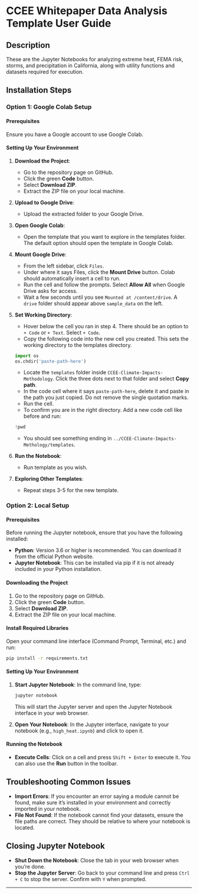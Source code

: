 # CCEE Whitepaper Data Analysis Template User Guide

## Description
These are the Jupyter Notebooks for analyzing extreme heat, FEMA risk, storms, and precipitation in California, along with utility functions and datasets required for execution.

## Installation Steps

### Option 1: Google Colab Setup

#### Prerequisites
Ensure you have a Google account to use Google Colab.

#### Setting Up Your Environment
1. **Download the Project**:
    - Go to the repository page on GitHub.
    - Click the green **Code** button.
    - Select **Download ZIP**.
    - Extract the ZIP file on your local machine.

2. **Upload to Google Drive**:
    - Upload the extracted folder to your Google Drive.

3. **Open Google Colab**:
    - Open the template that you want to explore in the templates folder. The default option should open the template in Google Colab.

4. **Mount Google Drive**:
    - From the left sidebar, click `Files`.
    - Under where it says Files, click the **Mount Drive** button. Colab should automatically insert a cell to run.
    - Run the cell and follow the prompts. Select **Allow All** when Google Drive asks for access.
    - Wait a few seconds until you see `Mounted at /content/drive`. A `drive` folder should appear above `sample_data` on the left.

5. **Set Working Directory**:
    - Hover below the cell you ran in step 4. There should be an option to `+ Code` or `+ Text`. Select `+ Code`.
    - Copy the following code into the new cell you created. This sets the working directory to the templates directory.
    ```python
    import os
    os.chdir('paste-path-here')
    ```
    - Locate the `templates` folder inside `CCEE-Climate-Impacts-Methodology`. Click the three dots next to that folder and select **Copy path**.
    - In the code cell where it says `paste-path-here`, delete it and paste in the path you just copied. Do not remove the single quotation marks.
    - Run the cell.
    - To confirm you are in the right directory. Add a new code cell like before and run:
    ```python
    !pwd
    ```
    - You should see something ending in `../CCEE-Climate-Impacts-Methology/templates`.


6. **Run the Notebook**:
    - Run template as you wish.

7. **Exploring Other Templates**:
    - Repeat steps 3-5 for the new template.

### Option 2: Local Setup

#### Prerequisites
Before running the Jupyter notebook, ensure that you have the following installed:

- **Python**: Version 3.6 or higher is recommended. You can download it from the official Python website.
- **Jupyter Notebook**: This can be installed via pip if it is not already included in your Python installation.

#### Downloading the Project
1. Go to the repository page on GitHub.
2. Click the green **Code** button.
3. Select **Download ZIP**.
4. Extract the ZIP file on your local machine.

#### Install Required Libraries
Open your command line interface (Command Prompt, Terminal, etc.) and run:
```bash
pip install -r requirements.txt
```

#### Setting Up Your Environment
1. **Start Jupyter Notebook**: In the command line, type:
    ```bash
    jupyter notebook
    ```
   This will start the Jupyter server and open the Jupyter Notebook interface in your web browser.

2. **Open Your Notebook**: In the Jupyter interface, navigate to your notebook (e.g., `high_heat.ipynb`) and click to open it.

#### Running the Notebook
- **Execute Cells**: Click on a cell and press `Shift + Enter` to execute it. You can also use the **Run** button in the toolbar.

## Troubleshooting Common Issues

- **Import Errors**: If you encounter an error saying a module cannot be found, make sure it’s installed in your environment and correctly imported in your notebook.
- **File Not Found**: If the notebook cannot find your datasets, ensure the file paths are correct. They should be relative to where your notebook is located.

## Closing Jupyter Notebook
- **Shut Down the Notebook**: Close the tab in your web browser when you’re done.
- **Stop the Jupyter Server**: Go back to your command line and press `Ctrl + C` to stop the server. Confirm with `Y` when prompted.

---
